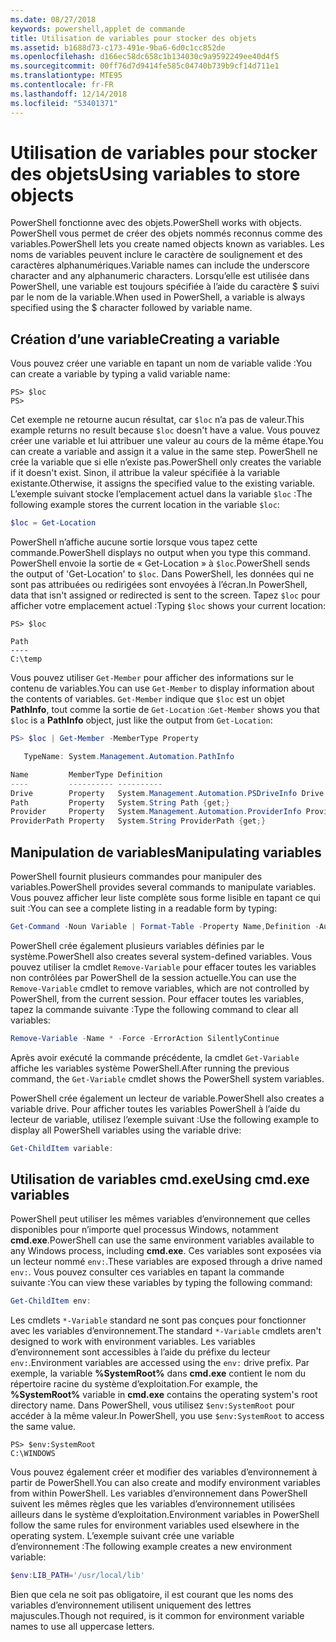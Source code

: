 ```yaml
---
ms.date: 08/27/2018
keywords: powershell,applet de commande
title: Utilisation de variables pour stocker des objets
ms.assetid: b1688d73-c173-491e-9ba6-6d0c1cc852de
ms.openlocfilehash: d166ec58dc658c1b134030c9a9592249ee40d4f5
ms.sourcegitcommit: 00ff76d7d9414fe585c04740b739b9cf14d711e1
ms.translationtype: MTE95
ms.contentlocale: fr-FR
ms.lasthandoff: 12/14/2018
ms.locfileid: "53401371"
---
```

# <a name="using-variables-to-store-objects"></a><span data-ttu-id="4589c-103">Utilisation de variables pour stocker des objets</span><span class="sxs-lookup"><span data-stu-id="4589c-103">Using variables to store objects</span></span>

<span data-ttu-id="4589c-104">PowerShell fonctionne avec des objets.</span><span class="sxs-lookup"><span data-stu-id="4589c-104">PowerShell works with objects.</span></span> <span data-ttu-id="4589c-105">PowerShell vous permet de créer des objets nommés reconnus comme des variables.</span><span class="sxs-lookup"><span data-stu-id="4589c-105">PowerShell lets you create named objects known as variables.</span></span>
<span data-ttu-id="4589c-106">Les noms de variables peuvent inclure le caractère de soulignement et des caractères alphanumériques.</span><span class="sxs-lookup"><span data-stu-id="4589c-106">Variable names can include the underscore character and any alphanumeric characters.</span></span> <span data-ttu-id="4589c-107">Lorsqu’elle est utilisée dans PowerShell, une variable est toujours spécifiée à l’aide du caractère \$ suivi par le nom de la variable.</span><span class="sxs-lookup"><span data-stu-id="4589c-107">When used in PowerShell, a variable is always specified using the \$ character followed by variable name.</span></span>

## <a name="creating-a-variable"></a><span data-ttu-id="4589c-108">Création d’une variable</span><span class="sxs-lookup"><span data-stu-id="4589c-108">Creating a variable</span></span>

<span data-ttu-id="4589c-109">Vous pouvez créer une variable en tapant un nom de variable valide :</span><span class="sxs-lookup"><span data-stu-id="4589c-109">You can create a variable by typing a valid variable name:</span></span>

```
PS> $loc
PS>
```

<span data-ttu-id="4589c-110">Cet exemple ne retourne aucun résultat, car `$loc` n’a pas de valeur.</span><span class="sxs-lookup"><span data-stu-id="4589c-110">This example returns no result because `$loc` doesn't have a value.</span></span> <span data-ttu-id="4589c-111">Vous pouvez créer une variable et lui attribuer une valeur au cours de la même étape.</span><span class="sxs-lookup"><span data-stu-id="4589c-111">You can create a variable and assign it a value in the same step.</span></span> <span data-ttu-id="4589c-112">PowerShell ne crée la variable que si elle n’existe pas.</span><span class="sxs-lookup"><span data-stu-id="4589c-112">PowerShell only creates the variable if it doesn't exist.</span></span>
<span data-ttu-id="4589c-113">Sinon, il attribue la valeur spécifiée à la variable existante.</span><span class="sxs-lookup"><span data-stu-id="4589c-113">Otherwise, it assigns the specified value to the existing variable.</span></span> <span data-ttu-id="4589c-114">L’exemple suivant stocke l’emplacement actuel dans la variable `$loc` :</span><span class="sxs-lookup"><span data-stu-id="4589c-114">The following example stores the current location in the variable `$loc`:</span></span>

```powershell
$loc = Get-Location
```

<span data-ttu-id="4589c-115">PowerShell n’affiche aucune sortie lorsque vous tapez cette commande.</span><span class="sxs-lookup"><span data-stu-id="4589c-115">PowerShell displays no output when you type this command.</span></span> <span data-ttu-id="4589c-116">PowerShell envoie la sortie de « Get-Location » à `$loc`.</span><span class="sxs-lookup"><span data-stu-id="4589c-116">PowerShell sends the output of 'Get-Location' to `$loc`.</span></span> <span data-ttu-id="4589c-117">Dans PowerShell, les données qui ne sont pas attribuées ou redirigées sont envoyées à l’écran.</span><span class="sxs-lookup"><span data-stu-id="4589c-117">In PowerShell, data that isn't assigned or redirected is sent to the screen.</span></span> <span data-ttu-id="4589c-118">Tapez `$loc` pour afficher votre emplacement actuel :</span><span class="sxs-lookup"><span data-stu-id="4589c-118">Typing `$loc` shows your current location:</span></span>

```
PS> $loc

Path
----
C:\temp
```

<span data-ttu-id="4589c-119">Vous pouvez utiliser `Get-Member` pour afficher des informations sur le contenu de variables.</span><span class="sxs-lookup"><span data-stu-id="4589c-119">You can use `Get-Member` to display information about the contents of variables.</span></span> <span data-ttu-id="4589c-120">`Get-Member` indique que `$loc` est un objet **PathInfo**, tout comme la sortie de `Get-Location` :</span><span class="sxs-lookup"><span data-stu-id="4589c-120">`Get-Member` shows you that `$loc` is a **PathInfo** object, just like the output from `Get-Location`:</span></span>

```powershell
PS> $loc | Get-Member -MemberType Property

   TypeName: System.Management.Automation.PathInfo

Name         MemberType Definition
----         ---------- ----------
Drive        Property   System.Management.Automation.PSDriveInfo Drive {get;}
Path         Property   System.String Path {get;}
Provider     Property   System.Management.Automation.ProviderInfo Provider {...
ProviderPath Property   System.String ProviderPath {get;}
```

## <a name="manipulating-variables"></a><span data-ttu-id="4589c-121">Manipulation de variables</span><span class="sxs-lookup"><span data-stu-id="4589c-121">Manipulating variables</span></span>

<span data-ttu-id="4589c-122">PowerShell fournit plusieurs commandes pour manipuler des variables.</span><span class="sxs-lookup"><span data-stu-id="4589c-122">PowerShell provides several commands to manipulate variables.</span></span> <span data-ttu-id="4589c-123">Vous pouvez afficher leur liste complète sous forme lisible en tapant ce qui suit :</span><span class="sxs-lookup"><span data-stu-id="4589c-123">You can see a complete listing in a readable form by typing:</span></span>

```powershell
Get-Command -Noun Variable | Format-Table -Property Name,Definition -AutoSize -Wrap
```

<span data-ttu-id="4589c-124">PowerShell crée également plusieurs variables définies par le système.</span><span class="sxs-lookup"><span data-stu-id="4589c-124">PowerShell also creates several system-defined variables.</span></span> <span data-ttu-id="4589c-125">Vous pouvez utiliser la cmdlet `Remove-Variable` pour effacer toutes les variables non contrôlées par PowerShell de la session actuelle.</span><span class="sxs-lookup"><span data-stu-id="4589c-125">You can use the `Remove-Variable` cmdlet to remove variables, which are not controlled by PowerShell, from the current session.</span></span> <span data-ttu-id="4589c-126">Pour effacer toutes les variables, tapez la commande suivante :</span><span class="sxs-lookup"><span data-stu-id="4589c-126">Type the following command to clear all variables:</span></span>

```powershell
Remove-Variable -Name * -Force -ErrorAction SilentlyContinue
```

<span data-ttu-id="4589c-127">Après avoir exécuté la commande précédente, la cmdlet `Get-Variable` affiche les variables système PowerShell.</span><span class="sxs-lookup"><span data-stu-id="4589c-127">After running the previous command, the `Get-Variable` cmdlet shows the PowerShell system variables.</span></span>

<span data-ttu-id="4589c-128">PowerShell crée également un lecteur de variable.</span><span class="sxs-lookup"><span data-stu-id="4589c-128">PowerShell also creates a variable drive.</span></span> <span data-ttu-id="4589c-129">Pour afficher toutes les variables PowerShell à l’aide du lecteur de variable, utilisez l’exemple suivant :</span><span class="sxs-lookup"><span data-stu-id="4589c-129">Use the following example to display all PowerShell variables using the variable drive:</span></span>

```powershell
Get-ChildItem variable:
```

## <a name="using-cmdexe-variables"></a><span data-ttu-id="4589c-130">Utilisation de variables cmd.exe</span><span class="sxs-lookup"><span data-stu-id="4589c-130">Using cmd.exe variables</span></span>

<span data-ttu-id="4589c-131">PowerShell peut utiliser les mêmes variables d’environnement que celles disponibles pour n’importe quel processus Windows, notamment **cmd.exe**.</span><span class="sxs-lookup"><span data-stu-id="4589c-131">PowerShell can use the same environment variables available to any Windows process, including **cmd.exe**.</span></span> <span data-ttu-id="4589c-132">Ces variables sont exposées via un lecteur nommé `env:`.</span><span class="sxs-lookup"><span data-stu-id="4589c-132">These variables are exposed through a drive named `env:`.</span></span> <span data-ttu-id="4589c-133">Vous pouvez consulter ces variables en tapant la commande suivante :</span><span class="sxs-lookup"><span data-stu-id="4589c-133">You can view these variables by typing the following command:</span></span>

```powershell
Get-ChildItem env:
```

<span data-ttu-id="4589c-134">Les cmdlets `*-Variable` standard ne sont pas conçues pour fonctionner avec les variables d’environnement.</span><span class="sxs-lookup"><span data-stu-id="4589c-134">The standard `*-Variable` cmdlets aren't designed to work with environment variables.</span></span> <span data-ttu-id="4589c-135">Les variables d’environnement sont accessibles à l’aide du préfixe du lecteur `env:`.</span><span class="sxs-lookup"><span data-stu-id="4589c-135">Environment variables are accessed using the `env:` drive prefix.</span></span> <span data-ttu-id="4589c-136">Par exemple, la variable **%SystemRoot%** dans **cmd.exe** contient le nom du répertoire racine du système d’exploitation.</span><span class="sxs-lookup"><span data-stu-id="4589c-136">For example, the **%SystemRoot%** variable in **cmd.exe** contains the operating system's root directory name.</span></span> <span data-ttu-id="4589c-137">Dans PowerShell, vous utilisez `$env:SystemRoot` pour accéder à la même valeur.</span><span class="sxs-lookup"><span data-stu-id="4589c-137">In PowerShell, you use `$env:SystemRoot` to access the same value.</span></span>

```
PS> $env:SystemRoot
C:\WINDOWS
```

<span data-ttu-id="4589c-138">Vous pouvez également créer et modifier des variables d’environnement à partir de PowerShell.</span><span class="sxs-lookup"><span data-stu-id="4589c-138">You can also create and modify environment variables from within PowerShell.</span></span> <span data-ttu-id="4589c-139">Les variables d’environnement dans PowerShell suivent les mêmes règles que les variables d’environnement utilisées ailleurs dans le système d’exploitation.</span><span class="sxs-lookup"><span data-stu-id="4589c-139">Environment variables in PowerShell follow the same rules for environment variables used elsewhere in the operating system.</span></span> <span data-ttu-id="4589c-140">L’exemple suivant crée une variable d’environnement :</span><span class="sxs-lookup"><span data-stu-id="4589c-140">The following example creates a new environment variable:</span></span>

```powershell
$env:LIB_PATH='/usr/local/lib'
```

<span data-ttu-id="4589c-141">Bien que cela ne soit pas obligatoire, il est courant que les noms des variables d’environnement utilisent uniquement des lettres majuscules.</span><span class="sxs-lookup"><span data-stu-id="4589c-141">Though not required, is it common for environment variable names to use all uppercase letters.</span></span>
